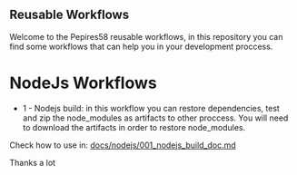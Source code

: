 ## Reusable Workflows

Welcome to the Pepires58 reusable workflows, in this repository you can find some workflows that can help you in your development proccess.

# NodeJs Workflows

- 1 - Nodejs build: in this workflow you can restore dependencies, test and zip the node_modules as artifacts to other proccess. You will need to download the artifacts in order to restore node_modules.

Check how to use in: [docs/nodejs/001_nodejs_build_doc.md](https://github.com/PePires58/ReusableWorkflows/docs/nodejs/001_nodejs_build_doc.md)


Thanks a lot